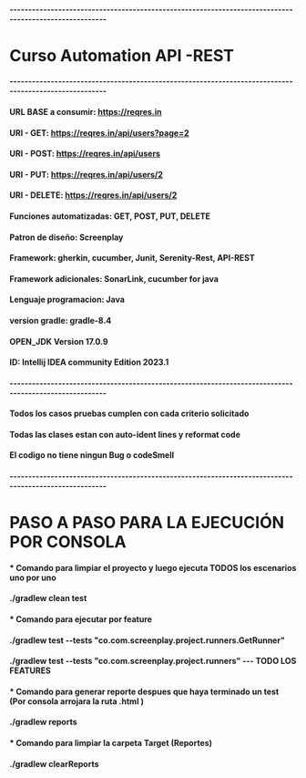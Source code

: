 #### ------------------------------------------------------------------------------------------------------
# Curso Automation API -REST
#### ------------------------------------------------------------------------------------------------------
#### URL BASE a consumir: https://reqres.in
#### URI - GET: https://reqres.in/api/users?page=2
#### URI - POST: https://reqres.in/api/users
#### URI - PUT: https://reqres.in/api/users/2
#### URI - DELETE: https://reqres.in/api/users/2
#### Funciones automatizadas: GET, POST, PUT, DELETE
#### Patron de diseño: Screenplay
#### Framework: gherkin, cucumber, Junit, Serenity-Rest, API-REST
#### Framework adicionales: SonarLink, cucumber for java
#### Lenguaje programacion: Java
#### version gradle: gradle-8.4
#### OPEN_JDK Version 17.0.9
#### ID: Intellij IDEA community Edition 2023.1
#### ------------------------------------------------------------------------------------------------------
#### Todos los casos pruebas cumplen con cada criterio solicitado
#### Todas las clases estan con auto-ident lines y reformat code
#### El codigo no tiene ningun Bug o codeSmell
#### ------------------------------------------------------------------------------------------------------
# PASO A PASO PARA LA EJECUCIÓN POR CONSOLA
#### * Comando para limpiar el proyecto y luego ejecuta TODOS los escenarios uno por uno
#### ./gradlew clean test
#### * Comando para ejecutar por feature
#### ./gradlew test --tests "co.com.screenplay.project.runners.GetRunner"
#### ./gradlew test --tests "co.com.screenplay.project.runners" --- TODO LOS FEATURES
#### * Comando para generar reporte despues que haya terminado un test (Por consola arrojara la ruta .html )
#### ./gradlew reports
#### * Comando para limpiar la carpeta Target (Reportes)
#### ./gradlew clearReports